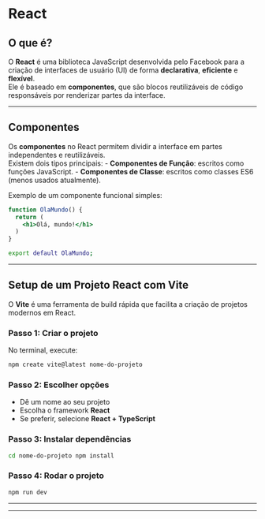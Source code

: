 # React

## O que é?

O **React** é uma biblioteca JavaScript desenvolvida pelo Facebook para
a criação de interfaces de usuário (UI) de forma **declarativa**,
**eficiente** e **flexível**.\
Ele é baseado em **componentes**, que são blocos reutilizáveis de código
responsáveis por renderizar partes da interface.

------------------------------------------------------------------------

## Componentes

Os **componentes** no React permitem dividir a interface em partes
independentes e reutilizáveis.\
Existem dois tipos principais: - **Componentes de Função**: escritos
como funções JavaScript. - **Componentes de Classe**: escritos como
classes ES6 (menos usados atualmente).

Exemplo de um componente funcional simples:

```jsx
function OlaMundo() {
  return (
    <h1>Olá, mundo!</h1>
  )
}
```

```bash 
export default OlaMundo;
```

------------------------------------------------------------------------

## Setup de um Projeto React com Vite

O **Vite** é uma ferramenta de build rápida que facilita a criação de
projetos modernos em React.

### Passo 1: Criar o projeto

No terminal, execute: 

```bash
npm create vite@latest nome-do-projeto
```

### Passo 2: Escolher opções

-   Dê um nome ao seu projeto
-   Escolha o framework **React**
-   Se preferir, selecione **React + TypeScript**

### Passo 3: Instalar dependências

```bash
cd nome-do-projeto npm install
```

### Passo 4: Rodar o projeto

```bash 
npm run dev
```

------------------------------------------------------------------------


------------------------------------------------------------------------


